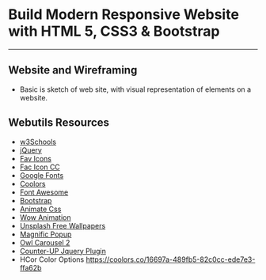 # Build Modern Responsive Website with HTML 5, CSS3 & Bootstrap

---

## Website and Wireframing

- Basic is sketch of web site, with visual representation of elements on a website.

## Webutils Resources
- [w3Schools](https://www.w3schools.com/)
- [jQuery](https://api.jquery.com)
- [Fav Icons](https://realfavicongenerator.net)
- [Fac Icon CC](https://www.favicon.cc)
- [Google Fonts](https://fonts.google.com)
- [Coolors](https://coolors.co/)
- [Font Awesome](https://fontawesome.com/v4.7.0/)
- [Bootstrap](https://getbootstrap.com/)
- [Animate Css](https://animate.style/)
- [Wow Animation](https://wowjs.uk/)
- [Unsplash Free Wallpapers](https://unsplash.com)
- [Magnific Popup](https://dimsemenov.com/plugins/magnific-popup)
- [Owl Carousel 2](https://owlcarousel2.github.io/OwlCarousel2)
- [Counter-UP Jquery Plugin](https://ciromattia.github.io/jquery.counterup/demo/index.html)
- HCor Color Options https://coolors.co/16697a-489fb5-82c0cc-ede7e3-ffa62b
